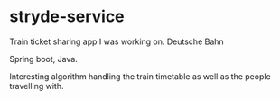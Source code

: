 # stryde-service
Train ticket sharing app I was working on. Deutsche Bahn

Spring boot, Java. 

Interesting algorithm handling the train timetable as well as the people travelling with.  
